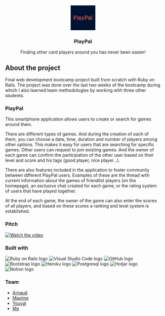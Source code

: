 <br/>
<div align="center">
  <a href="https://github.com/javialsal/playpal">
    <img src="app/assets/images/logo.png" alt="Logo" width="80" height="80">
  </a>

  <h3 align="center">PlayPal</h3>
  <p align="center">Finding other card players around you has never been easier!</p>
</div>



## About the project

Final web development bootcamp project built from scratch with Ruby on Rails. 
The project was done over the last two weeks of the bootcamp during which I also learned team methodologies by working with three other students.


### PlayPal

This smartphone application allows users to create or search for games around them.

There are different types of games. And during the creation of each of them, you can choose a date, time, duration and number of players among other options. This makes it easy for users that are searching for specific games.
Other users can request to join existing games. And the owner of each game can confirm the participation of the other user based on their level and score and his tags (good player, nice player...).

There are also features included in the application to foster community between different PlayPal users. Examples of these are the thread with current information about the games of friendlist players (on the homepage), an exclusive chat created for each game, or the rating system of users that have played together.

At the end of each game, the owner of the game can also enter the scores of all players, and based on these scores a ranking and level system is established.


### Pitch

[![Watch the video](https://img.youtube.com/vi/XK0nbuPuGio/0.jpg)](https://www.youtube.com/watch?v=XK0nbuPuGio&t=2967s)




### Built with


<img src="https://img.shields.io/badge/Ruby_on_Rails-CC0000?logo=ruby-on-rails&logoColor=white" alt="Ruby on Rails logo" title="Ruby on Rails" height="25" />
<img src="https://img.shields.io/badge/VS%20Code-007ACC?logo=visual-studio-code&logoColor=white" alt="Visual Studio Code logo" title="Visual Studio Code" height="25" />
<img src="https://img.shields.io/badge/GitHub-36474F?logo=github&logoColor=white" alt="GitHub logo" title="GitHub" height="25" />
<img src="https://img.shields.io/badge/Bootstrap-563D7C?logo=bootstrap&logoColor=white" alt="Bootstrap logo" title="Bootstrap" height="25" />
<img src="https://img.shields.io/badge/Heroku-430098?logo=heroku&logoColor=white" alt="Heroku logo" title="Heroku" height="25" />
<img src="https://img.shields.io/badge/PostgreSQL-316192?logo=postgresql&logoColor=white" alt="Postgresql logo" title="Postgresql" height="25" />
<img src="https://img.shields.io/badge/hotjar-FD3A5C?logo=hotjar&logoColor=white" alt="Hotjar logo" title="Hotjar" height="25" />
<img src="https://img.shields.io/badge/Notion-000000?logo=notion&logoColor=white" alt="Notion logo" title="Notion" height="25" />


### Team
<ul>
  <li> <a href="https://github.com/arnaudljd">Arnaud</a></li>
  <li> <a href="https://github.com/Albathar41">Maxime</a></li>
  <li> <a href="https://github.com/yakouk">Youval</a></li>
  <li> <a href="https://github.com/javialsal">Me</a></li>
</ul>
